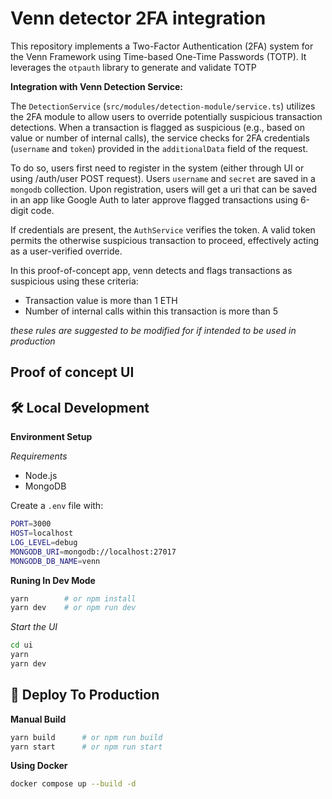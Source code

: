 # Venn detector 2FA integration

This repository implements a Two-Factor Authentication (2FA) system for the Venn Framework using Time-based One-Time Passwords (TOTP). It leverages the `otpauth` library to generate and validate TOTP

**Integration with Venn Detection Service:**

The `DetectionService` (`src/modules/detection-module/service.ts`) utilizes the 2FA module to allow users to override potentially suspicious transaction detections. When a transaction is flagged as suspicious (e.g., based on value or number of internal calls), the service checks for 2FA credentials (`username` and `token`) provided in the `additionalData` field of the request.

To do so, users first need to register in the system (either through UI or using /auth/user POST request). Users `username` and `secret` are saved in a `mongodb` collection. Upon registration, users will get a uri that can be saved in an app like Google Auth to later approve flagged transactions using 6-digit code.

If credentials are present, the `AuthService` verifies the token. A valid token permits the otherwise suspicious transaction to proceed, effectively acting as a user-verified override.

In this proof-of-concept app, venn detects and flags transactions as suspicious using these criteria:
 - Transaction value is more than 1 ETH
 - Number of internal calls within this transaction is more than 5

_these rules are suggested to be modified for if intended to be used in production_


## Proof of concept UI



## 🛠️ Local Development

**Environment Setup**

*Requirements*
 - Node.js
 - MongoDB

Create a `.env` file with:

```bash
PORT=3000
HOST=localhost
LOG_LEVEL=debug
MONGODB_URI=mongodb://localhost:27017
MONGODB_DB_NAME=venn
```

**Runing In Dev Mode**
```bash
yarn        # or npm install
yarn dev    # or npm run dev
```

*Start the UI*
```bash
cd ui
yarn
yarn dev
```

## 🚀 Deploy To Production

**Manual Build**

```bash
yarn build      # or npm run build
yarn start      # or npm run start
```


**Using Docker**
```bash
docker compose up --build -d
```


